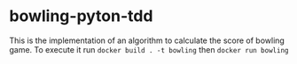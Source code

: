 # bowling-pyton-tdd

This is the implementation of an algorithm to calculate the score of bowling game. To execute it run `docker build . -t bowling` then `docker run bowling`
